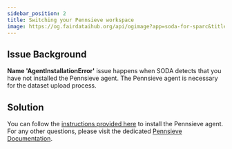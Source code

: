 ```yaml
---
sidebar_position: 2
title: Switching your Pennsieve workspace
image: https://og.fairdataihub.org/api/ogimage?app=soda-for-sparc&title=Installing%20the%20Pennsieve%20agent&description=Common%20errors%20and%20their%20solutions
---
```


## Issue Background

**Name 'AgentInstallationError'** issue happens when SODA detects that you have not installed the Pennsieve agent. The Pennsieve agent is necessary for the dataset upload process.

## Solution

You can follow the [instructions provided here](https://docs.pennsieve.io/docs/installing-the-pennsieve-agent-1) to install the Pennsieve agent. For any other questions, please visit the dedicated [Pennsieve Documentation](https://docs.pennsieve.io/docs).

<PageFeedback />
